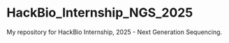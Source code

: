 # HackBio_Internship_NGS_2025

My repository for HackBio Internship, 2025 - Next Generation Sequencing.
